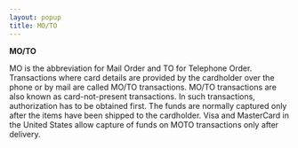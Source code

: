 ```yaml
---
layout: popup
title: MO/TO
---
```



**MO/TO**


MO is the abbreviation for Mail Order and TO for Telephone Order. Transactions  where card details are provided by the cardholder over the phone or by  mail are called MO/TO transactions. MO/TO transactions are also known  as card-not-present transactions. In such transactions, authorization  has to be obtained first. The funds are normally captured only after the  items have been shipped to the cardholder. Visa and MasterCard  in the United States allow capture of funds on MOTO  transactions only after delivery.
